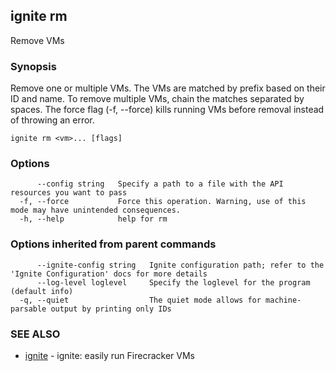 ## ignite rm

Remove VMs

### Synopsis


Remove one or multiple VMs. The VMs are matched by prefix based
on their ID and name. To remove multiple VMs, chain the matches
separated by spaces. The force flag (-f, --force) kills running
VMs before removal instead of throwing an error.


```
ignite rm <vm>... [flags]
```

### Options

```
      --config string   Specify a path to a file with the API resources you want to pass
  -f, --force           Force this operation. Warning, use of this mode may have unintended consequences.
  -h, --help            help for rm
```

### Options inherited from parent commands

```
      --ignite-config string   Ignite configuration path; refer to the 'Ignite Configuration' docs for more details
      --log-level loglevel     Specify the loglevel for the program (default info)
  -q, --quiet                  The quiet mode allows for machine-parsable output by printing only IDs
```

### SEE ALSO

* [ignite](ignite.md)	 - ignite: easily run Firecracker VMs

